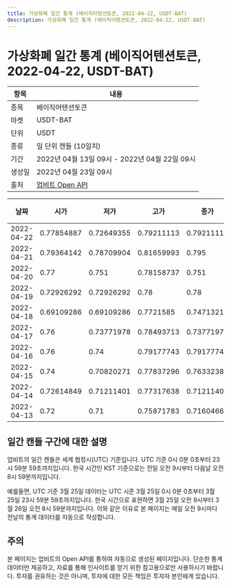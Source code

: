 ```yaml
---
title: 가상화폐 일간 통계 (베이직어텐션토큰, 2022-04-22, USDT-BAT)
description: 가상화폐 일간 통계 (베이직어텐션토큰, 2022-04-22, USDT-BAT)
---
```



가상화폐 일간 통계 (베이직어텐션토큰, 2022-04-22, USDT-BAT)
===

|항목|내용|
|--|--|
|종목|베이직어텐션토큰|
|마켓|USDT-BAT|
|단위|USDT|
|종류|일 단위 캔들 (10일치)|
|기간|2022년 04월 13일 09시 - 2022년 04월 22일 09시|
|생성일|2022년 04월 23일 09시|
|출처|[업비트 Open API](https://docs.upbit.com)|


|날짜|시가|저가|고가|종가|비고|
|--|--|--|--|--|--|
|2022-04-22|0.77854887|0.72649355|0.79211113|0.79211113|    |
|2022-04-21|0.79364142|0.78709904|0.81659993|0.795|    |
|2022-04-20|0.77|0.751|0.78158737|0.751|    |
|2022-04-19|0.72926292|0.72926292|0.78|0.78|    |
|2022-04-18|0.69109286|0.69109286|0.7721585|0.74713217|    |
|2022-04-17|0.76|0.73771978|0.78493713|0.73771978|    |
|2022-04-16|0.76|0.74|0.79177743|0.79177743|    |
|2022-04-15|0.74|0.70820271|0.77837296|0.76332388|    |
|2022-04-14|0.72614849|0.71211401|0.77317638|0.71211401|    |
|2022-04-13|0.72|0.71|0.75871783|0.71604664|    |


일간 캔들 구간에 대한 설명
---


업비트의 일간 캔들은 세계 협정시(UTC) 기준입니다. 
UTC 기준 0시 0분 0초부터 23시 59분 59초까지입니다. 
한국 시간인 KST 기준으로는 전일 오전 9시부터 다음날 오전 8시 59분까지입니다. 


예를들면, UTC 기준 3월 25일 데이터는 UTC 시준 3월 25일 0시 0분 0초부터 3월 25일 23시 59분 59초까지입니다. 
한국 시간으로 표현하면 3월 25일 오전 9시부터 3월 26일 오전 8시 59분까지입니다. 
이와 같은 이유로 본 페이지는 매일 오전 9시마다 전날의 통계 데이터를 자동으로 작성합니다. 


주의
---


본 페이지는 업비트의 Open API를 통하여 자동으로 생성된 페이지입니다. 
단순한 통계 데이터만 제공하고, 자료를 통해 인사이트를 얻기 위한 참고용으로만 사용하시기 바랍니다. 
투자를 권유하는 것은 아니며, 투자에 대한 모든 책임은 투자자 본인에게 있습니다. 
